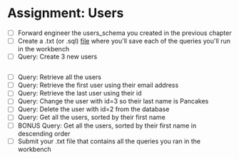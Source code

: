 # Assignment: Users

- [ ] Forward engineer the users_schema you created in the previous chapter
- [ ] Create a .txt (or .sql) [file](users.sql) where you'll save each of the queries you'll run in the workbench
- [ ] Query: Create 3 new users

```sql

```
- [ ] Query: Retrieve all the users
- [ ] Query: Retrieve the first user using their email address
- [ ] Query: Retrieve the last user using their id
- [ ] Query: Change the user with id=3 so their last name is Pancakes
- [ ] Query: Delete the user with id=2 from the database
- [ ] Query: Get all the users, sorted by their first name
- [ ] BONUS Query: Get all the users, sorted by their first name in descending order
- [ ] Submit your .txt file that contains all the queries you ran in the workbench